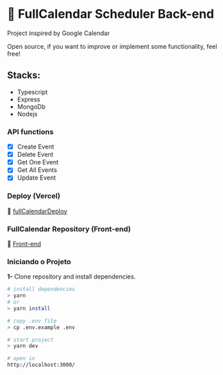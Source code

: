 # 📅 FullCalendar Scheduler Back-end

Project inspired by Google Calendar

Open source, if you want to improve or implement some functionality, feel free!

## Stacks: 

- Typescript
- Express
- MongoDb
- Nodejs

### API functions

- [x] Create Event
- [x] Delete Event
- [x] Get One Event
- [x] Get All Events
- [x] Update Event

### Deploy (Vercel)

🔗 [fullCalendarDeploy](https://fullcalendar-scheduler-web.vercel.app/)

### FullCalendar Repository (Front-end)

🔗 [Front-end](https://github.com/jrsousadev/challenge-surflex-front)

### Iniciando o Projeto

**1-** Clone repository and install dependencies.
```sh
# install dependencies
> yarn
# or
> yarn install

# copy .env file
> cp .env.example .env

# start project
> yarn dev

# open in
http://localhost:3000/
```
